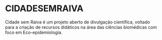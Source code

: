 # CIDADESEMRAIVA
Cidade sem Raiva é um projeto aberto de divulgação científica, 
voltado para a criação de recursos didáticos na área das ciências biomédicas com foco em Eco-epidemiologia.
